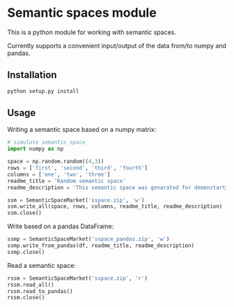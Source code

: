 # Semantic spaces module

This is a python module for working with semantic spaces.

Currently supports a convenient input/output of the data from/to numpy and pandas.

## Installation

```bash
python setup.py install
```

## Usage

Writing a semantic space based on a numpy matrix:

```python
# simulate semantic space
import numpy as np

space = np.random.random((4,3))
rows = ['first', 'second', 'third', 'fourth']
columns = ['one', 'two', 'three']
readme_title = 'Random semantic space'
readme_description = 'This semantic space was genarated for demonstartion.\nHave fun!'

ssm = SemanticSpaceMarket('sspace.zip', 'w')
ssm.write_all(space, rows, columns, readme_title, readme_description)
ssm.close()
```

Write based on a pandas DataFrame:

```python
ssmp = SemanticSpaceMarket('sspace_pandas.zip', 'w')
ssmp.write_from_pandas(df, readme_title, readme_description)
ssmp.close()
```

Read a semantic space:

```python
rssm = SemanticSpaceMarket('sspace.zip', 'r')
rssm.read_all()
rssm.read_to_pandas()
rssm.close()
```
